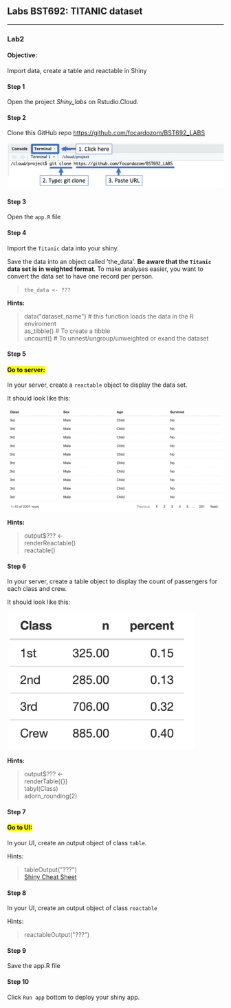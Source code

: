 ##  Labs BST692: TITANIC dataset

---

### Lab2

#### Objective:

Import data, create a table and reactable in Shiny 

#### Step 1

Open the project *Shiny_labs* on Rstudio.Cloud. 

#### Step 2

Clone this GitHub repo https://github.com/focardozom/BST692_LABS

![](img/img0.png)

#### Step 3

Open the `app.R` file

#### Step 4

Import the `Titanic` data into your shiny.

Save the data into an object called 'the_data'. **Be aware that the `Titanic` data set is in weighted format**.  To make analyses easier, you want to convert the data set to have one record per person.

> `the_data <- ???`

**Hints:**

> data("dataset_name") # this function loads the data in the R enviroment  
> as_tibble() # To create a tibble  
> uncount()   # To unnest/ungroup/unweighted or exand the dataset  


#### Step 5

#### <mark>Go to server:</mark>

In your server, create a `reactable` object to display the data set. 

It should look like this:

![](img/img1.png)

**Hints:**

> output$??? <-  
> renderReactable()  
> reactable()  


#### Step 6

In your server, create a table object to display the count of passengers for each class and crew.

It should look like this:

![](img/img2.png)


**Hints:**  

> output$???  <-  
> renderTable({})  
> tabyl(Class)  
> adorn_rounding(2)  

#### Step 7

#### <mark>Go to UI:</mark>

In your UI, create an output object of class `table`. 

Hints:

> tableOutput("???")  
> [Shiny Cheat Sheet](https://shiny.rstudio.com/images/shiny-cheatsheet.pdf)


#### Step 8


In your UI, create an output object of class `reactable`

Hints:

> reactableOutput("???")

#### Step 9

Save the app.R file

#### Step 10

Click `Run app` bottom to deploy your shiny app. 




